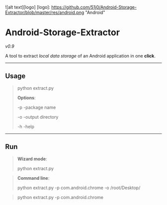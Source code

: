 ![alt text][logo]
[logo]: https://github.com/51j0/Android-Storage-Extractor/blob/master/res/android.png "Android"
# Android-Storage-Extractor
*v0.9*

A tool to extract *local data storage* of an Android application in one **__click__**.

***
Usage
------------------

> python extract.py
>
> __Options__:
>
> -p    -package name
>
> -o    -output directory
>
> -h    -help

***

Run
------------------

> __Wizard mode__:
>
> python extract.py

> __Command line__:
>
> python extract.py -p com.android.chrome -o /root/Desktop/  

> python extract.py -p com.android.chrome
